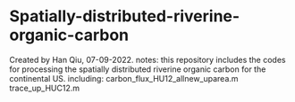 # Spatially-distributed-riverine-organic-carbon
Created by Han Qiu, 07-09-2022.
notes: this repository includes the codes for processing the spatially distributed riverine organic carbon for the continental US.
including:
carbon_flux_HU12_allnew_uparea.m
trace_up_HUC12.m
